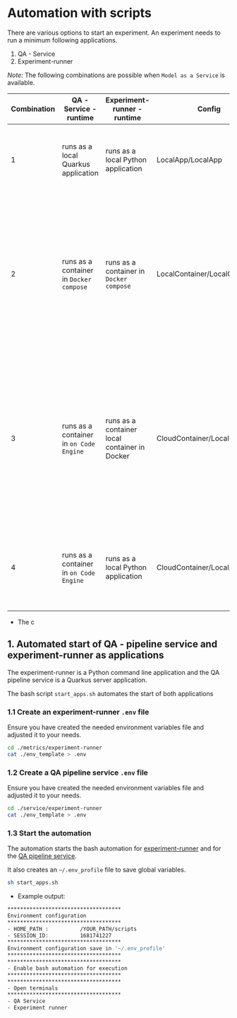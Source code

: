 # Automation with scripts

There are various options to start an experiment.
An experiment needs to run a minimum following applications.

1. QA - Service
2. Experiment-runner

_Note:_ The following combinations are possible when `Model as a Service` is available.

| Combination | QA - Service - runtime | Experiment-runner - runtime | Config | Notes |
| --- | --- | --- | --- | --- |
| 1 |  runs as a local Quarkus application | runs as a local Python application | LocalApp/LocalApp | Both applications using the `output` and `input` folders on the local machine. |
| 2 | runs as a container in `Docker compose` | runs as a container in `Docker compose` | LocalContainer/LocalContainer | Both applications using the `output` and `input` folders on the local machine. The `experiment-runner` must be started in a new terminal session with a `docker exec` command. |
| 3 | runs as a container in `on Code Engine` | runs as a container local container in Docker | CloudContainer/LocalContainer | Only the `experiment-runner` application uses the `output` and `input` folders on the local machine. The experiment must be started in a new terminal session with a `docker exec` command. |
| 4 | runs as a container in `on Code Engine` | runs as a local Python application | CloudContainer/LocalApp | Only the `experiment-runner` application uses the `output` and `input` folders on the local machine. |


* The c

## 1. Automated start of QA - pipeline service and experiment-runner as applications

The experiment-runner is a Python command line application and the QA pipeline service is a Quarkus server application.

The bash script `start_apps.sh` automates the start of both applications

### 1.1 Create an experiment-runner `.env` file

Ensure you have created the needed environment variables file and adjusted it to your needs. 

```sh
cd ./metrics/experiment-runner
cat ./env_template > .env
```

### 1.2 Create a QA pipeline service `.env` file

Ensure you have created the needed environment variables file and adjusted it to your needs. 

```sh
cd ./service/experiment-runner
cat ./env_template > .env
```

### 1.3 Start the automation

The automation starts the bash automation for [experiment-runner](./exp_runner_local.sh) and for the [QA pipeline service](./qa_local.sh).

It also creates an `~/.env_profile` file to save global variables.

```sh
sh start_apps.sh
```

* Example output:

```sh
************************************
Environment configuration
************************************
- HOME_PATH :          /YOUR_PATH/scripts
- SESSION_ID:          1681741227
************************************
Environment configuration save in '~/.env_profile'
************************************
************************************
- Enable bash automation for execution
************************************
************************************
- Open terminals
************************************
- QA Service
- Experiment runner
```